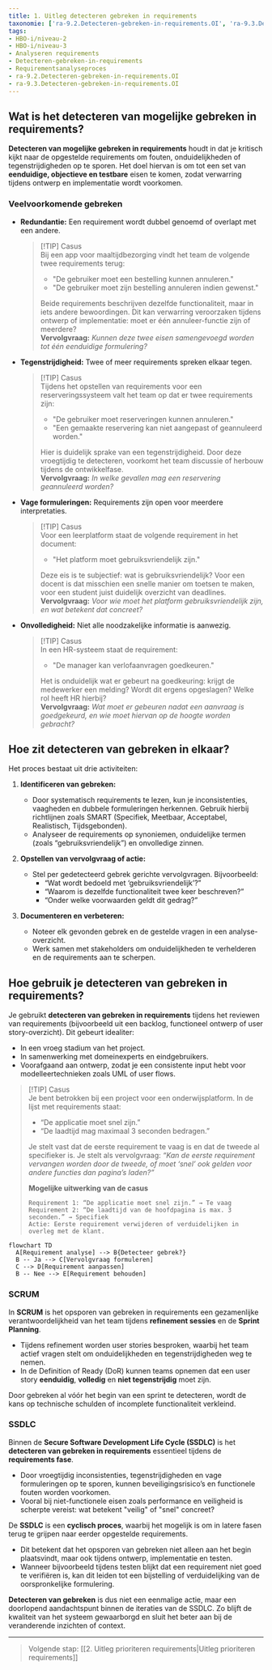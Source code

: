 ```yaml
---
title: 1. Uitleg detecteren gebreken in requirements
taxonomie: ['ra-9.2.Detecteren-gebreken-in-requirements.OI', 'ra-9.3.Detecteren-gebreken-in-requirements.OI']
tags:
- HBO-i/niveau-2
- HBO-i/niveau-3
- Analyseren requirements
- Detecteren-gebreken-in-requirements
- Requirementsanalyseproces
- ra-9.2.Detecteren-gebreken-in-requirements.OI
- ra-9.3.Detecteren-gebreken-in-requirements.OI
---
```


## Wat is het detecteren van mogelijke gebreken in requirements?
**Detecteren van mogelijke gebreken in requirements** houdt in dat je kritisch kijkt naar de opgestelde requirements om fouten, onduidelijkheden of tegenstrijdigheden op te sporen. Het doel hiervan is om tot een set van **eenduidige, objectieve en testbare** eisen te komen, zodat verwarring tijdens ontwerp en implementatie wordt voorkomen. 

### Veelvoorkomende gebreken  
- **Redundantie:** Een requirement wordt dubbel genoemd of overlapt met een andere.  
  > [!TIP] Casus  
  > Bij een app voor maaltijdbezorging vindt het team de volgende twee requirements terug:  
  > - "De gebruiker moet een bestelling kunnen annuleren."  
  > - "De gebruiker moet zijn bestelling annuleren indien gewenst."  
  >  
  > Beide requirements beschrijven dezelfde functionaliteit, maar in iets andere bewoordingen. Dit kan verwarring veroorzaken tijdens ontwerp of implementatie: moet er één annuleer-functie zijn of meerdere?  
  > **Vervolgvraag:** *Kunnen deze twee eisen samengevoegd worden tot één eenduidige formulering?*

- **Tegenstrijdigheid:** Twee of meer requirements spreken elkaar tegen.  
  > [!TIP] Casus  
  > Tijdens het opstellen van requirements voor een reserveringssysteem valt het team op dat er twee requirements zijn:  
  > - "De gebruiker moet reserveringen kunnen annuleren."  
  > - "Een gemaakte reservering kan niet aangepast of geannuleerd worden."  
  >  
  > Hier is duidelijk sprake van een tegenstrijdigheid. Door deze vroegtijdig te detecteren, voorkomt het team discussie of herbouw tijdens de ontwikkelfase.  
  > **Vervolgvraag:** *In welke gevallen mag een reservering geannuleerd worden?*

- **Vage formuleringen:** Requirements zijn open voor meerdere interpretaties.  
  > [!TIP] Casus  
  > Voor een leerplatform staat de volgende requirement in het document:  
  > - "Het platform moet gebruiksvriendelijk zijn."  
  >  
  > Deze eis is te subjectief: wat is gebruiksvriendelijk? Voor een docent is dat misschien een snelle manier om toetsen te maken, voor een student juist duidelijk overzicht van deadlines.  
  > **Vervolgvraag:** *Voor wie moet het platform gebruiksvriendelijk zijn, en wat betekent dat concreet?*

- **Onvolledigheid:** Niet alle noodzakelijke informatie is aanwezig.  
  > [!TIP] Casus  
  > In een HR-systeem staat de requirement:  
  > - "De manager kan verlofaanvragen goedkeuren."  
  >  
  > Het is onduidelijk wat er gebeurt na goedkeuring: krijgt de medewerker een melding? Wordt dit ergens opgeslagen? Welke rol heeft HR hierbij?  
  > **Vervolgvraag:** *Wat moet er gebeuren nadat een aanvraag is goedgekeurd, en wie moet hiervan op de hoogte worden gebracht?*

## Hoe zit detecteren van gebreken in elkaar?
Het proces bestaat uit drie activiteiten:
1. **Identificeren van gebreken:**
   - Door systematisch requirements te lezen, kun je inconsistenties, vaagheden en dubbele formuleringen herkennen. Gebruik hierbij richtlijnen zoals SMART (Specifiek, Meetbaar, Acceptabel, Realistisch, Tijdsgebonden).
   - Analyseer de requirements op synoniemen, onduidelijke termen (zoals “gebruiksvriendelijk”) en onvolledige zinnen.

2. **Opstellen van vervolgvraag of actie:**
   - Stel per gedetecteerd gebrek gerichte vervolgvragen. Bijvoorbeeld:  
     - “Wat wordt bedoeld met ‘gebruiksvriendelijk’?”
     - “Waarom is dezelfde functionaliteit twee keer beschreven?”
     - “Onder welke voorwaarden geldt dit gedrag?”

3. **Documenteren en verbeteren:**
   - Noteer elk gevonden gebrek en de gestelde vragen in een analyse-overzicht.
   - Werk samen met stakeholders om onduidelijkheden te verhelderen en de requirements aan te scherpen.

## Hoe gebruik je detecteren van gebreken in requirements?

Je gebruikt **detecteren van gebreken in requirements** tijdens het reviewen van requirements (bijvoorbeeld uit een backlog, functioneel ontwerp of user story-overzicht). Dit gebeurt idealiter:
- In een vroeg stadium van het project.
- In samenwerking met domeinexperts en eindgebruikers.
- Voorafgaand aan ontwerp, zodat je een consistente input hebt voor modelleertechnieken zoals UML of user flows.

> [!TIP] Casus  
> Je bent betrokken bij een project voor een onderwijsplatform. In de lijst met requirements staat:  
> - “De applicatie moet snel zijn.”  
> - “De laadtijd mag maximaal 3 seconden bedragen.”  
>  
> Je stelt vast dat de eerste requirement te vaag is en dat de tweede al specifieker is. Je stelt als vervolgvraag: *“Kan de eerste requirement vervangen worden door de tweede, of moet ‘snel’ ook gelden voor andere functies dan pagina’s laden?”*
>
> **Mogelijke uitwerking van de casus**
>```text
>Requirement 1: “De applicatie moet snel zijn.” → Te vaag  
>Requirement 2: “De laadtijd van de hoofdpagina is max. 3 seconden.” → Specifiek  
>Actie: Eerste requirement verwijderen of verduidelijken in overleg met de klant.
>```

```mermaid
flowchart TD
  A[Requirement analyse] --> B{Detecteer gebrek?}
  B -- Ja --> C[Vervolgvraag formuleren]
  C --> D[Requirement aanpassen]
  B -- Nee --> E[Requirement behouden]
```

### SCRUM  
In **SCRUM** is het opsporen van gebreken in requirements een gezamenlijke verantwoordelijkheid van het team tijdens **refinement sessies** en de **Sprint Planning**.  
- Tijdens refinement worden user stories besproken, waarbij het team actief vragen stelt om onduidelijkheden en tegenstrijdigheden weg te nemen.  
- In de Definition of Ready (DoR) kunnen teams opnemen dat een user story **eenduidig**, **volledig** en **niet tegenstrijdig** moet zijn.

Door gebreken al vóór het begin van een sprint te detecteren, wordt de kans op technische schulden of incomplete functionaliteit verkleind.

### SSDLC  
Binnen de **Secure Software Development Life Cycle (SSDLC)** is het **detecteren van gebreken in requirements** essentieel tijdens de **requirements fase**.  
- Door vroegtijdig inconsistenties, tegenstrijdigheden en vage formuleringen op te sporen, kunnen beveiligingsrisico’s en functionele fouten worden voorkomen.  
- Vooral bij niet-functionele eisen zoals performance en veiligheid is scherpte vereist: wat betekent "veilig" of "snel" concreet?

De **SSDLC** is een **cyclisch proces**, waarbij het mogelijk is om in latere fasen terug te grijpen naar eerder opgestelde requirements.  
- Dit betekent dat het opsporen van gebreken niet alleen aan het begin plaatsvindt, maar ook tijdens ontwerp, implementatie en testen.  
- Wanneer bijvoorbeeld tijdens testen blijkt dat een requirement niet goed te verifiëren is, kan dit leiden tot een bijstelling of verduidelijking van de oorspronkelijke formulering.

**Detecteren van gebreken** is dus niet een eenmalige actie, maar een doorlopend aandachtspunt binnen de iteraties van de SSDLC. Zo blijft de kwaliteit van het systeem gewaarborgd en sluit het beter aan bij de veranderende inzichten of context.

---

> Volgende stap: [[2. Uitleg prioriteren requirements|Uitleg prioriteren requirements]]
